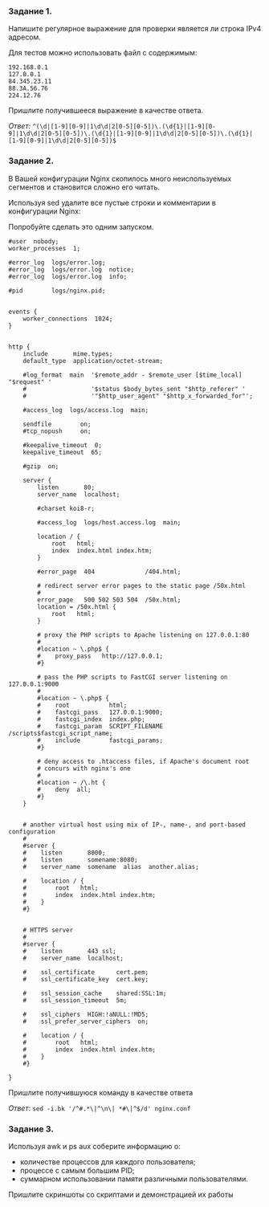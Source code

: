 ### Задание 1.
Напишите регулярное выражение для проверки является ли строка IPv4 адресом.

Для тестов можно использовать файл с содержимым:

```
192.168.0.1
127.0.0.1
84.345.23.11
88.3A.56.76
224.12.76
```

Пришлите получившееся выражение в качестве ответа.

*Ответ:* `^(\d|[1-9][0-9]|1\d\d|2[0-5][0-5])\.(\d{1}|[1-9][0-9]|1\d\d|2[0-5][0-5])\.(\d{1}|[1-9][0-9]|1\d\d|2[0-5][0-5])\.(\d{1}|[1-9][0-9]|1\d\d|2[0-5][0-5])$` 

### Задание 2.
В Вашей конфигурации Nginx скопилось много неиспользуемых сегментов и становится сложно его читать.

Используя sed удалите все пустые строки и комментарии в конфигурации Nginx:

Попробуйте сделать это одним запуском.

```
#user  nobody;
worker_processes  1;

#error_log  logs/error.log;
#error_log  logs/error.log  notice;
#error_log  logs/error.log  info;

#pid        logs/nginx.pid;


events {
    worker_connections  1024;
}


http {
    include       mime.types;
    default_type  application/octet-stream;

    #log_format  main  '$remote_addr - $remote_user [$time_local] "$request" '
    #                  '$status $body_bytes_sent "$http_referer" '
    #                  '"$http_user_agent" "$http_x_forwarded_for"';

    #access_log  logs/access.log  main;

    sendfile        on;
    #tcp_nopush     on;

    #keepalive_timeout  0;
    keepalive_timeout  65;

    #gzip  on;

    server {
        listen       80;
        server_name  localhost;

        #charset koi8-r;

        #access_log  logs/host.access.log  main;

        location / {
            root   html;
            index  index.html index.htm;
        }

        #error_page  404              /404.html;

        # redirect server error pages to the static page /50x.html
        #
        error_page   500 502 503 504  /50x.html;
        location = /50x.html {
            root   html;
        }

        # proxy the PHP scripts to Apache listening on 127.0.0.1:80
        #
        #location ~ \.php$ {
        #    proxy_pass   http://127.0.0.1;
        #}

        # pass the PHP scripts to FastCGI server listening on 127.0.0.1:9000
        #
        #location ~ \.php$ {
        #    root           html;
        #    fastcgi_pass   127.0.0.1:9000;
        #    fastcgi_index  index.php;
        #    fastcgi_param  SCRIPT_FILENAME  /scripts$fastcgi_script_name;
        #    include        fastcgi_params;
        #}

        # deny access to .htaccess files, if Apache's document root
        # concurs with nginx's one
        #
        #location ~ /\.ht {
        #    deny  all;
        #}
    }


    # another virtual host using mix of IP-, name-, and port-based configuration
    #
    #server {
    #    listen       8000;
    #    listen       somename:8080;
    #    server_name  somename  alias  another.alias;

    #    location / {
    #        root   html;
    #        index  index.html index.htm;
    #    }
    #}


    # HTTPS server
    #
    #server {
    #    listen       443 ssl;
    #    server_name  localhost;

    #    ssl_certificate      cert.pem;
    #    ssl_certificate_key  cert.key;

    #    ssl_session_cache    shared:SSL:1m;
    #    ssl_session_timeout  5m;

    #    ssl_ciphers  HIGH:!aNULL:!MD5;
    #    ssl_prefer_server_ciphers  on;

    #    location / {
    #        root   html;
    #        index  index.html index.htm;
    #    }
    #}

}
```

Пришлите получившуюся команду в качестве ответа

*Ответ:* `sed -i.bk '/^#.*\|^\n\| *#\|^$/d' nginx.conf`

### Задание 3.
Используя awk и ps aux соберите информацию о:

- количестве процессов для каждого пользователя;
- процессе с самым большим PID;
- суммарном использовании памяти различными пользователями.

Пришлите скриншоты со скриптами и демонстрацией их работы
